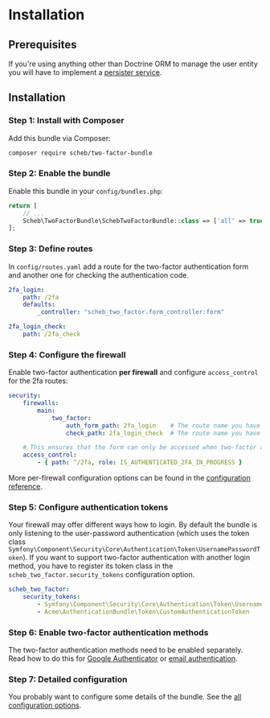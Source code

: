 Installation
============

## Prerequisites

If you're using anything other than Doctrine ORM to manage the user entity you will have to implement a
[persister service](persister.md).

## Installation

### Step 1: Install with Composer

Add this bundle via Composer:

```bash
composer require scheb/two-factor-bundle
```

### Step 2: Enable the bundle

Enable this bundle in your `config/bundles.php`:

```php
return [
	// ...
    Scheb\TwoFactorBundle\SchebTwoFactorBundle::class => ['all' => true],
];
```

### Step 3: Define routes

In `config/routes.yaml` add a route for the two-factor authentication form and another one for checking the
authentication code.

```yaml
2fa_login:
    path: /2fa
    defaults:
        _controller: "scheb_two_factor.form_controller:form"

2fa_login_check:
    path: /2fa_check
```

### Step 4: Configure the firewall

Enable two-factor authentication **per firewall** and configure `access_control` for the 2fa routes:

```yaml
security:
    firewalls:
        main:
            two_factor:
                auth_form_path: 2fa_login    # The route name you have used in the routes.yaml
                check_path: 2fa_login_check  # The route name you have used in the routes.yaml

    # This ensures that the form can only be accessed when two-factor authentication is in progress
    access_control:
        - { path: ^/2fa, role: IS_AUTHENTICATED_2FA_IN_PROGRESS }
```

More per-firewall configuration options can be found in the [configuration reference](configuration.md).

### Step 5: Configure authentication tokens

Your firewall may offer different ways how to login. By default the bundle is only listening to the user-password
authentication (which uses the token class `Symfony\Component\Security\Core\Authentication\Token\UsernamePasswordToken`).
If you want to support two-factor authentication with another login method, you have to register its token class in the
`scheb_two_factor.security_tokens` configuration option.

```yaml
scheb_two_factor:
    security_tokens:
        - Symfony\Component\Security\Core\Authentication\Token\UsernamePasswordToken
        - Acme\AuthenticationBundle\Token\CustomAuthenticationToken
```

### Step 6: Enable two-factor authentication methods

The two-factor authentication methods need to be enabled separately. Read how to do this for
[Google Authenticator](provider_google.md) or [email authentication](provider_email.md).

### Step 7: Detailed configuration

You probably want to configure some details of the bundle. See the [all configuration options](configuration.md).
